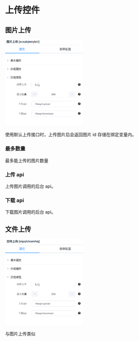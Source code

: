 # 上传控件

## 图片上传

<img src="../../img/form/uploadimg1.png" width="50%">

使用默认上传接口时，上传图片后会返回图片 id 存储在绑定变量内。

### 最多数量

最多能上传的图片数量

### 上传 api

上传图片调用的后台 api。

### 下载 api

下载图片调用的后台 api。

## 文件上传

<img src="../../img/form/uploadfile1.png" width="50%">

与图片上传类似
